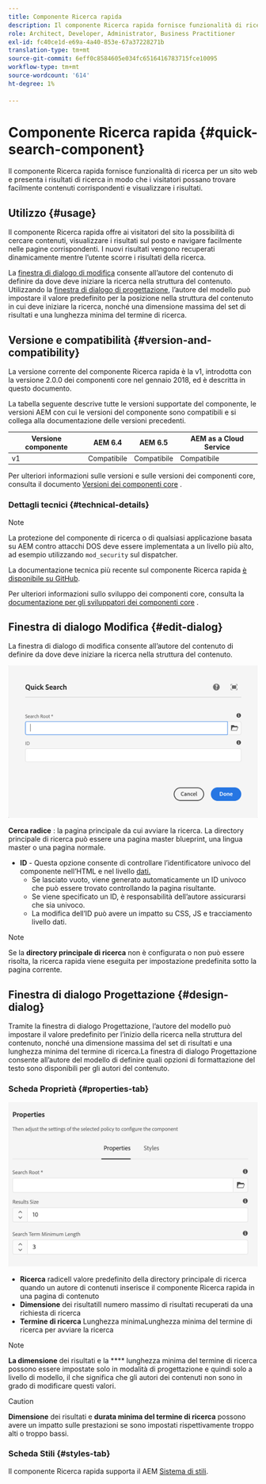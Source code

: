 ```yaml
---
title: Componente Ricerca rapida
description: Il componente Ricerca rapida fornisce funzionalità di ricerca per un sito web e presenta i risultati di ricerca in modo che i visitatori possano cercare il sito e filtrare i risultati.
role: Architect, Developer, Administrator, Business Practitioner
exl-id: fc40ce1d-e69a-4a40-853e-67a37228271b
translation-type: tm+mt
source-git-commit: 6eff0c8584605e034fc6516416783715fce10095
workflow-type: tm+mt
source-wordcount: '614'
ht-degree: 1%

---
```


# Componente Ricerca rapida {#quick-search-component}

Il componente Ricerca rapida fornisce funzionalità di ricerca per un sito web e presenta i risultati di ricerca in modo che i visitatori possano trovare facilmente contenuti corrispondenti e visualizzare i risultati.

## Utilizzo {#usage}

Il componente Ricerca rapida offre ai visitatori del sito la possibilità di cercare contenuti, visualizzare i risultati sul posto e navigare facilmente nelle pagine corrispondenti. I nuovi risultati vengono recuperati dinamicamente mentre l’utente scorre i risultati della ricerca.

La [finestra di dialogo di modifica](#edit-dialog) consente all’autore del contenuto di definire da dove deve iniziare la ricerca nella struttura del contenuto. Utilizzando la [finestra di dialogo di progettazione](#design-dialog), l’autore del modello può impostare il valore predefinito per la posizione nella struttura del contenuto in cui deve iniziare la ricerca, nonché una dimensione massima del set di risultati e una lunghezza minima del termine di ricerca.

## Versione e compatibilità {#version-and-compatibility}

La versione corrente del componente Ricerca rapida è la v1, introdotta con la versione 2.0.0 dei componenti core nel gennaio 2018, ed è descritta in questo documento.

La tabella seguente descrive tutte le versioni supportate del componente, le versioni AEM con cui le versioni del componente sono compatibili e si collega alla documentazione delle versioni precedenti.

| Versione componente | AEM 6.4 | AEM 6.5 | AEM as a Cloud Service |
|--- |--- |--- |---|
| v1 | Compatibile | Compatibile | Compatibile |

Per ulteriori informazioni sulle versioni e sulle versioni dei componenti core, consulta il documento [Versioni dei componenti core](/help/versions.md) .

### Dettagli tecnici {#technical-details}

>[!NOTE]
>
>La protezione del componente di ricerca o di qualsiasi applicazione basata su AEM contro attacchi DOS deve essere implementata a un livello più alto, ad esempio utilizzando `mod_security` sul dispatcher.

La documentazione tecnica più recente sul componente Ricerca rapida [è disponibile su GitHub](https://adobe.com/go/aem_cmp_tech_search_v1).

Per ulteriori informazioni sullo sviluppo dei componenti core, consulta la [documentazione per gli sviluppatori dei componenti core](/help/developing/overview.md) .

## Finestra di dialogo Modifica {#edit-dialog}

La finestra di dialogo di modifica consente all’autore del contenuto di definire da dove deve iniziare la ricerca nella struttura del contenuto.

![Finestra di dialogo di modifica del componente Ricerca rapida](/help/assets/quick-search-edit.png)

**Cerca radice** : la pagina principale da cui avviare la ricerca. La directory principale di ricerca può essere una pagina master blueprint, una lingua master o una pagina normale.
* **ID**  - Questa opzione consente di controllare l’identificatore univoco del componente nell’HTML e nel livello  [dati.](/help/developing/data-layer/overview.md)
   * Se lasciato vuoto, viene generato automaticamente un ID univoco che può essere trovato controllando la pagina risultante.
   * Se viene specificato un ID, è responsabilità dell’autore assicurarsi che sia univoco.
   * La modifica dell’ID può avere un impatto su CSS, JS e tracciamento livello dati.

>[!NOTE]
>
>Se la **directory principale di ricerca** non è configurata o non può essere risolta, la ricerca rapida viene eseguita per impostazione predefinita sotto la pagina corrente.

## Finestra di dialogo Progettazione {#design-dialog}

Tramite la finestra di dialogo Progettazione, l’autore del modello può impostare il valore predefinito per l’inizio della ricerca nella struttura del contenuto, nonché una dimensione massima del set di risultati e una lunghezza minima del termine di ricerca.La finestra di dialogo Progettazione consente all’autore del modello di definire quali opzioni di formattazione del testo sono disponibili per gli autori del contenuto.

### Scheda Proprietà {#properties-tab}

![Finestra di dialogo di progettazione del componente Ricerca rapida](/help/assets/quick-search-design.png)

* **Ricerca**
radiceIl valore predefinito della directory principale di ricerca quando un autore di contenuti inserisce il componente Ricerca rapida in una pagina di contenuto
* **Dimensione**
dei risultatiIl numero massimo di risultati recuperati da una richiesta di ricerca
* **Termine di ricerca**
Lunghezza minimaLunghezza minima del termine di ricerca per avviare la ricerca

>[!NOTE]
>
>**La dimensione** dei risultati e la  **** lunghezza minima del termine di ricerca possono essere impostate solo in modalità di progettazione e quindi solo a livello di modello, il che significa che gli autori dei contenuti non sono in grado di modificare questi valori.

>[!CAUTION]
>
>**Dimensione** dei risultati e  **durata minima del termine di ricerca** possono avere un impatto sulle prestazioni se sono impostati rispettivamente troppo alti o troppo bassi.

### Scheda Stili {#styles-tab}

Il componente Ricerca rapida supporta il AEM [Sistema di stili](/help/get-started/authoring.md#component-styling).
